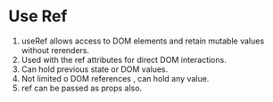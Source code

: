 # Use Ref

1. useRef allows access to DOM elements and retain mutable values without rerenders.
2. Used with the ref attributes for direct DOM interactions.
3. Can hold previous state or DOM values.
4. Not limited o DOM references , can hold any value.
5. ref can be passed as props also.